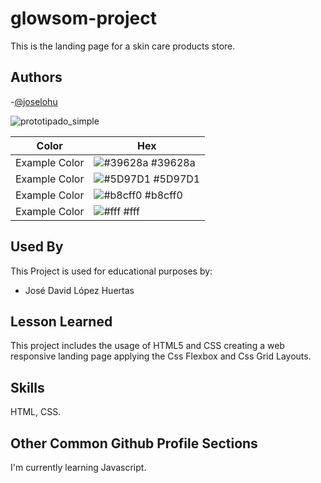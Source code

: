 ﻿# glowsom-project

This is the landing page for a skin care products store. 

## Authors

-[@joselohu](https://www.github.com/joselohu)

![prototipado_simple](https://user-images.githubusercontent.com/112054626/192126277-6116a54f-4def-4975-8ab5-350ddd9e8e87.jpg)


| Color             | Hex                                                                |
| ----------------- | ------------------------------------------------------------------ |
| Example Color | ![#39628a](https://via.placeholder.com/10/0a192f?text=+) #39628a |
| Example Color | ![#5D97D1](https://via.placeholder.com/10/f8f8f8?text=+) #5D97D1 |
| Example Color | ![#b8cff0](https://via.placeholder.com/10/00b48a?text=+) #b8cff0 |
| Example Color | ![#fff](https://via.placeholder.com/10/00b48a?text=+) #fff |

## Used By

This Project is used for educational purposes by:

- José David López Huertas

## Lesson Learned

This project includes the usage of HTML5 and CSS creating a web responsive landing page applying the Css Flexbox and Css Grid Layouts.

## Skills

HTML, CSS.

## Other Common Github Profile Sections

I'm currently learning Javascript.
